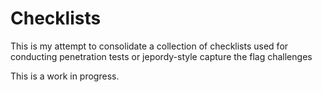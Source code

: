 # Checklists

This is my attempt to consolidate a collection of checklists used for conducting penetration tests or jepordy-style capture the flag challenges

This is a work in progress.
